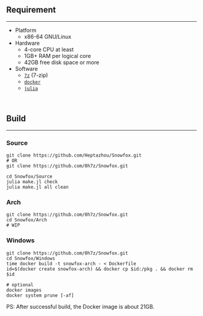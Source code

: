
##	Requirement
*****
+	Platform
	-	x86-64 GNU/Linux
+	Hardware
	-	4-core CPU at least
	-	1GB+ RAM per logical core
	-	42GB free disk space or more
+	Software
	-	[`7z`][7z] (7-zip)
	-	[`docker`][dk]
	-	[`julia`][jl]

<br />

##	Build
*****

###	Source
```shell
git clone https://github.com/Heptazhou/Snowfox.git
# OR
git clone https://github.com/0h7z/Snowfox.git

cd Snowfox/Source
julia make.jl check
julia make.jl all clean
```

###	Arch
```shell
git clone https://github.com/0h7z/Snowfox.git
cd Snowfox/Arch
# WIP
```

###	Windows
```shell
git clone https://github.com/0h7z/Snowfox.git
cd Snowfox/Windows
time docker build -t snowfox-arch - < Dockerfile
id=$(docker create snowfox-arch) && docker cp $id:/pkg . && docker rm $id

# optional
docker images
docker system prune [-af]
```
PS: After successful build, the Docker image is about 21GB.

<br />

[7z]: https://aur.archlinux.org/packages/7-zip-full
[dk]: https://archlinux.org/packages/community/x86_64/docker/
[jl]: https://archlinux.org/packages/community/x86_64/julia/


